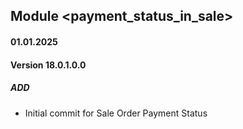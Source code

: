 ## Module <payment_status_in_sale>

#### 01.01.2025
#### Version 18.0.1.0.0
##### ADD
- Initial commit for Sale Order Payment Status
